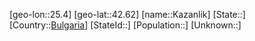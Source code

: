 ﻿---
location: [42.62,25.4]
type: City
tags:
- geo/City


SpocWebEntityId: 31365
isDeleted: false
confidential: public

---
[geo-lon::25.4]
[geo-lat::42.62]
[name::Kazanlik]
[State::]
[Country::[Bulgaria](geo/Continent/Europe/Bulgaria.md)]
[StateId::]
[Population::]
[Unknown::]

